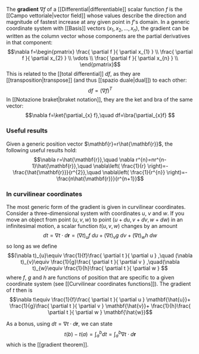 The **gradient** $\nabla f$ of a [[Differential|differentiable]] scalar function $f$ is the [[Campo vettoriale|vector field]] whose values describe the direction and magnitude of fastest increase at any given point in $f$'s domain. In a generic coordinate system with [[Basis]] vectors $(x_{1},x_{2},\ldots,x_{n})$, the gradient can be written as the column vector whose components are the partial derivatives in that component:
$$\nabla f=\begin{pmatrix}
\frac{ \partial f }{ \partial x_{1} } \\
\frac{ \partial f }{ \partial x_{2} } \\
\vdots \\
\frac{ \partial f }{ \partial x_{n} } \\
\end{pmatrix}$$
This is related to the [[total differential]] $df$, as they are [[transposition|transpose]] (and thus [[spazio duale|dual]]) to each other:
$$df=(\nabla f)^{T}$$
In [[Notazione braket|braket notation]], they are the ket and bra of the same vector:
$$\nabla f=\ket{\partial_{x} f},\quad df=\bra{\partial_{x}f} $$
### Useful results
Given a generic position vector $\mathbf{r}=r\hat{\mathbf{r}}$, the following useful results hold:
$$\nabla r=\hat{\mathbf{r}},\quad \nabla r^{n}=nr^{n-1}\hat{\mathbf{r}},\quad \nabla\left( \frac{1}{r} \right)=- \frac{\hat{\mathbf{r}}}{r^{2}},\quad \nabla\left( \frac{1}{r^{n}} \right)=- \frac{n\hat{\mathbf{r}}}{r^{n+1}}$$
### In curvilinear coordinates
The most generic form of the gradient is given in curvilinear coordinates. Consider a three-dimensional system with coordinates $u$, $v$ and $w$. If you move an object from point $(u,v,w)$ to point $(u+du,v+dv,w+dw)$ in an infinitesimal motion, a scalar function $t(u,v,w)$ changes by an amount
$$dt=\nabla t\cdot d\mathbf{r}=(\nabla t)_{u}f\ du+(\nabla t)_{v}g\ dv+(\nabla t)_{w}h\ dw$$
so long as we define
$$(\nabla t)_{u}\equiv \frac{1}{f}\frac{ \partial t }{ \partial u } ,\quad (\nabla t)_{v}\equiv \frac{1}{g}\frac{ \partial t }{ \partial v } ,\quad(\nabla t)_{w}\equiv \frac{1}{h}\frac{ \partial t }{ \partial w } $$
where $f$, $g$ and $h$ are functions of position that are specific to a given coordinate system (see [[Curvilinear coordinates functions]]). The gradient of $t$ then is
$$\nabla t\equiv \frac{1}{f}\frac{ \partial t }{ \partial u } \mathbf{\hat{u}}+ \frac{1}{g}\frac{ \partial t }{ \partial v } \mathbf{\hat{v}}+ \frac{1}{h}\frac{ \partial t }{ \partial w } \mathbf{\hat{w}}$$

As a bonus, using $dt=\nabla t\cdot d\mathbf{r}$, we can state
$$t(b)-t(a)=\int_{a}^{b}dt=\int_{a}^{b}\nabla t\cdot d\mathbf{r}$$
which is the [[gradient theorem]].
